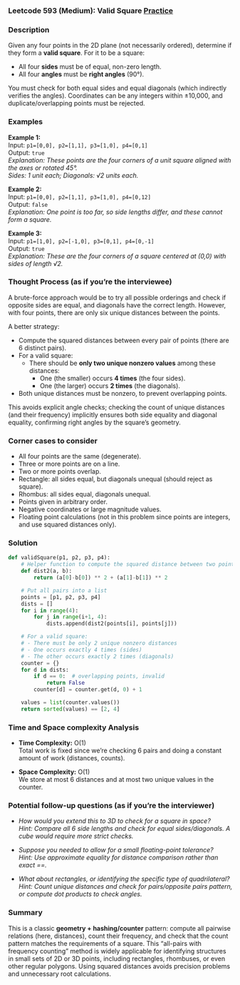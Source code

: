 ### Leetcode 593 (Medium): Valid Square [Practice](https://leetcode.com/problems/valid-square)

### Description  
Given any four points in the 2D plane (not necessarily ordered), determine if they form a **valid square**. For it to be a square:
- All four **sides** must be of equal, non-zero length.
- All four **angles** must be **right angles** (90°).

You must check for both equal sides and equal diagonals (which indirectly verifies the angles). Coordinates can be any integers within ±10,000, and duplicate/overlapping points must be rejected.

### Examples  

**Example 1:**  
Input: `p1=[0,0], p2=[1,1], p3=[1,0], p4=[0,1]`  
Output: `true`  
*Explanation: These points are the four corners of a unit square aligned with the axes or rotated 45°.  
Sides: 1 unit each; Diagonals: √2 units each.*

**Example 2:**  
Input: `p1=[0,0], p2=[1,1], p3=[1,0], p4=[0,12]`  
Output: `false`  
*Explanation: One point is too far, so side lengths differ, and these cannot form a square.*

**Example 3:**  
Input: `p1=[1,0], p2=[-1,0], p3=[0,1], p4=[0,-1]`  
Output: `true`  
*Explanation: These are the four corners of a square centered at (0,0) with sides of length √2.*

### Thought Process (as if you’re the interviewee)  
A brute-force approach would be to try all possible orderings and check if opposite sides are equal, and diagonals have the correct length. However, with four points, there are only six unique distances between the points.

A better strategy:
- Compute the squared distances between every pair of points (there are 6 distinct pairs).
- For a valid square:
  - There should be **only two unique nonzero values** among these distances:
    - One (the smaller) occurs **4 times** (the four sides).
    - One (the larger) occurs **2 times** (the diagonals).
- Both unique distances must be nonzero, to prevent overlapping points.

This avoids explicit angle checks; checking the count of unique distances (and their frequency) implicitly ensures both side equality and diagonal equality, confirming right angles by the square’s geometry.

### Corner cases to consider  
- All four points are the same (degenerate).
- Three or more points are on a line.
- Two or more points overlap.
- Rectangle: all sides equal, but diagonals unequal (should reject as square).
- Rhombus: all sides equal, diagonals unequal.
- Points given in arbitrary order.
- Negative coordinates or large magnitude values.
- Floating point calculations (not in this problem since points are integers, and use squared distances only).

### Solution

```python
def validSquare(p1, p2, p3, p4):
    # Helper function to compute the squared distance between two points
    def dist2(a, b):
        return (a[0]-b[0]) ** 2 + (a[1]-b[1]) ** 2

    # Put all pairs into a list
    points = [p1, p2, p3, p4]
    dists = []
    for i in range(4):
        for j in range(i+1, 4):
            dists.append(dist2(points[i], points[j]))

    # For a valid square:
    # - There must be only 2 unique nonzero distances
    # - One occurs exactly 4 times (sides)
    # - The other occurs exactly 2 times (diagonals)
    counter = {}
    for d in dists:
        if d == 0:  # overlapping points, invalid
            return False
        counter[d] = counter.get(d, 0) + 1

    values = list(counter.values())
    return sorted(values) == [2, 4]
```

### Time and Space complexity Analysis  

- **Time Complexity:** O(1)  
  Total work is fixed since we’re checking 6 pairs and doing a constant amount of work (distances, counts).

- **Space Complexity:** O(1)  
  We store at most 6 distances and at most two unique values in the counter.

### Potential follow-up questions (as if you’re the interviewer)  

- *How would you extend this to 3D to check for a square in space?*  
  *Hint: Compare all 6 side lengths and check for equal sides/diagonals. A cube would require more strict checks.*

- *Suppose you needed to allow for a small floating-point tolerance?*  
  *Hint: Use approximate equality for distance comparison rather than exact ==.*

- *What about rectangles, or identifying the specific type of quadrilateral?*  
  *Hint: Count unique distances and check for pairs/opposite pairs pattern, or compute dot products to check angles.*

### Summary
This is a classic **geometry + hashing/counter** pattern: compute all pairwise relations (here, distances), count their frequency, and check that the count pattern matches the requirements of a square. This “all-pairs with frequency counting” method is widely applicable for identifying structures in small sets of 2D or 3D points, including rectangles, rhombuses, or even other regular polygons. Using squared distances avoids precision problems and unnecessary root calculations.